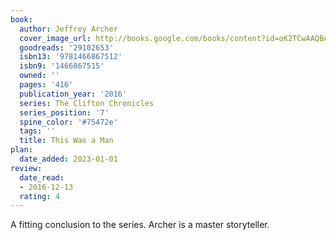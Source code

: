 ```yaml
---
book:
  author: Jeffrey Archer
  cover_image_url: http://books.google.com/books/content?id=oK2TCwAAQBAJ&printsec=frontcover&img=1&zoom=1&edge=curl&source=gbs_api
  goodreads: '29102653'
  isbn13: '9781466867512'
  isbn9: '1466867515'
  owned: ''
  pages: '416'
  publication_year: '2016'
  series: The Clifton Chronicles
  series_position: '7'
  spine_color: '#75472e'
  tags: ''
  title: This Was a Man
plan:
  date_added: 2023-01-01
review:
  date_read:
  - 2016-12-13
  rating: 4
---
```


A fitting conclusion to the series. Archer is a master storyteller.
